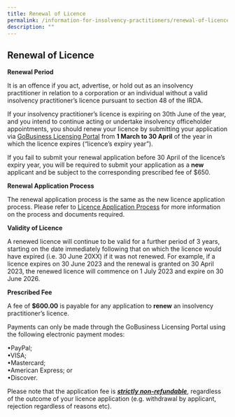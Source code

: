 ```yaml
---
title: Renewal of Licence
permalink: /information-for-insolvency-practitioners/renewal-of-licence/
description: ""
---
```

**Renewal of Licence**
---


**Renewal Period**   

It is an offence if you act, advertise, or hold out as an insolvency practitioner in relation to a corporation or an individual without a valid insolvency practitioner’s licence pursuant to section 48 of the IRDA.

If your insolvency practitioner’s licence is expiring on 30th June of the year, and you intend to continue acting or undertake insolvency officeholder appointments, you should renew your licence by submitting your application via [GoBusiness Licensing Portal](https://licence1.business.gov.sg/feportal/web/frontier/home?p_p_id=58&p_p_lifecycle=0&p_p_state=maximized&saveLastPath=false) from **1 March to 30 April** of the year in which the licence expires (“licence’s expiry year”).

If you fail to submit your renewal application before 30 April of the licence’s expiry year, you will be required to submit your application as a **new** applicant and be subject to the corresponding prescribed fee of $650.

**Renewal Application Process**

The renewal application process is the same as the new licence application process. Please refer to [Licence Application Process](https://www.lripd.mlaw.gov.sg/information-for-insolvency-practitioners/licence-application-process/) for more information on the process and documents required.

**Validity of Licence**

A renewed licence will continue to be valid for a further period of 3 years, starting on the date immediately following that on which the licence would have expired (i.e. 30 June 20XX) if it was not renewed. For example, if a licence expires on 30 June 2023 and the renewal is granted on 30 April 2023, the renewed licence will commence on 1 July 2023 and expire on 30 June 2026.

**Prescribed Fee**

A fee of **$600.00** is payable for any application to **renew** an insolvency practitioner’s licence.

Payments can only be made through the GoBusiness Licensing Portal using the following electronic payment modes:

•PayPal;<br>
•VISA;<br>
•Mastercard;<br>
•American Express; or<br>
•Discover.

Please note that the application fee is <ins>***strictly non-refundable***</ins>, regardless of the outcome of your licence application (e.g. withdrawal by applicant, rejection regardless of reasons etc).